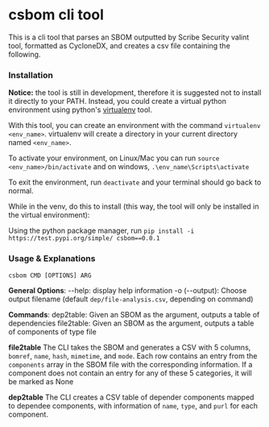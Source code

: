 # csbom cli tool

This is a cli tool that parses an SBOM outputted by Scribe Security valint tool, formatted as CycloneDX, and creates a csv file containing the following.

### Installation

**Notice:** the tool is still in development, therefore it is suggested not to install it directly to your PATH. Instead, you could create a virtual python environment using python's [virtualenv](https://virtualenv.pypa.io/en/latest/installation.html) tool.

With this tool, you can create an environment with the command `virtualenv <env_name>`. virtualenv will create a directory in your current directory named `<env_name>`.

To activate your environment, on Linux/Mac you can run `source <env_name>/bin/activate` and on windows, `.\env_name\Scripts\activate`

To exit the environment, run `deactivate` and your terminal should go back to normal.

While in the venv, do this to install (this way, the tool will only be installed in the virtual environment):

Using the python package manager, run `pip install -i https://test.pypi.org/simple/ csbom==0.0.1`

### Usage & Explanations

`csbom CMD [OPTIONS] ARG`

**General Options**:
--help: display help information
-o (--output): Choose output filename (default `dep/file-analysis.csv`, depending on command)

**Commands**:
dep2table: Given an SBOM as the argument, outputs a table of dependencies
file2table: Given an SBOM as the argument, outputs a table of components of type file

**file2table**
The CLI takes the SBOM and generates a CSV with 5 columns,
`bomref`, `name`, `hash`, `mimetime`, and `mode`.
Each row contains an entry from the `components` array in the SBOM file with the corresponding information. If a component does not contain an entry for any of these 5 categories, it will be marked as None

**dep2table**
The CLI creates a CSV table of depender components mapped to dependee components, with information of `name`, `type`, and `purl` for each component.
